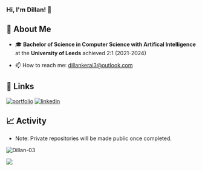 ### Hi, I'm Dillan! 👋

## 🚀 About Me
- 🎓 **Bachelor of Science in Computer Science with Artifical Intelligence** at the **University of Leeds** achieved 2:1 (2021-2024)

- 📫 How to reach me: dillankerai3@outlook.com


## 🔗 Links
[![portfolio](https://img.shields.io/badge/my_portfolio-000?style=for-the-badge&logo=ko-fi&logoColor=white)](http://dillankerai.onrender.com)
[![linkedin](https://img.shields.io/badge/linkedin-0A66C2?style=for-the-badge&logo=linkedin&logoColor=white)](https://www.linkedin.com/dillan-kerai3/)

## 📈 Activity

- Note: Private repositories will be made public once completed.

<p align="left"> 
  <img src="https://github-readme-stats-five-eta-95.vercel.app/api?username=Dillan-03&count-private=true&show_icons=true&hide_border=false" alt="Dillan-03" />
<p align="left"> 
  <img src="https://github-readme-stats-five-eta-95.vercel.app/api/top-langs/?username=Dillan-03&count-private=true&layout=compact&theme=react&hide_border=false&bg_color=0D1117" />







